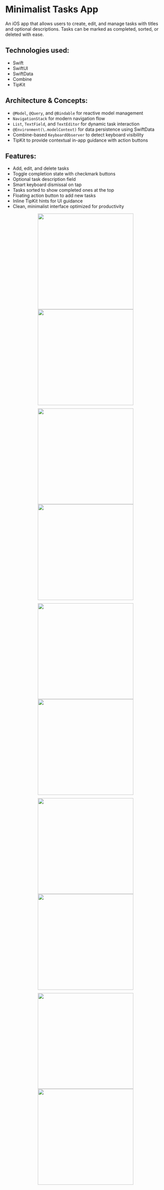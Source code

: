 # Minimalist Tasks App

An iOS app that allows users to create, edit, and manage tasks with titles and optional descriptions. Tasks can be marked as completed, sorted, or deleted with ease.

## Technologies used:

- Swift
- SwiftUI
- SwiftData
- Combine
- TipKit

## Architecture & Concepts:

- `@Model`, `@Query`, and `@Bindable` for reactive model management
- `NavigationStack` for modern navigation flow
- `List`, `TextField`, and `TextEditor` for dynamic task interaction
- `@Environment(\.modelContext)` for data persistence using SwiftData
- Combine-based `KeyboardObserver` to detect keyboard visibility
- TipKit to provide contextual in-app guidance with action buttons

## Features:

- Add, edit, and delete tasks
- Toggle completion state with checkmark buttons
- Optional task description field
- Smart keyboard dismissal on tap
- Tasks sorted to show completed ones at the top
- Floating action button to add new tasks
- Inline TipKit hints for UI guidance
- Clean, minimalist interface optimized for productivity



<div align="center">
  <img src="ToDo_App_Images/ToDo_gif.gif" width="300"/>
  <img src="ToDo_App_Images/1.png" width="300"/>
</div>

<div align="center" style="margin-top: 10px;">
  <img src="ToDo_App_Images/2.png" width="300"/>
    <img src="ToDo_App_Images/3.png" width="300"/>
</div>

<div align="center" style="margin-top: 10px;">
  <img src="ToDo_App_Images/4.png" width="300"/>
    <img src="ToDo_App_Images/5.png" width="300"/>
</div>

<div align="center" style="margin-top: 10px;">
  <img src="ToDo_App_Images/6.png" width="300"/>
    <img src="ToDo_App_Images/7.png" width="300"/>
</div>

<div align="center" style="margin-top: 10px;">
  <img src="ToDo_App_Images/8.png" width="300"/>
    <img src="ToDo_App_Images/9.png" width="300"/>
</div>
